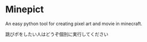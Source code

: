 # Minepict

An easy python tool for creating pixel art and movie in minecraft.

跳びポをしたい人はどうぞ個別に実行してください
